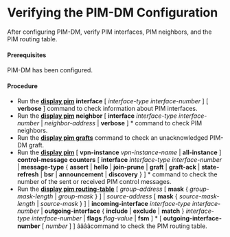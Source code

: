 Verifying the PIM-DM Configuration
==================================

After configuring PIM-DM, verify PIM interfaces, PIM neighbors, and the PIM routing table.

#### Prerequisites

PIM-DM has been configured.


#### Procedure

* Run the [**display pim**](cmdqueryname=display+pim) **interface** [ *interface-type* *interface-number* ] [ **verbose** ] command to check information about PIM interfaces.
* Run the [**display pim**](cmdqueryname=display+pim) **neighbor** [ **interface** *interface-type* *interface-number* | *neighbor-address* | **verbose** ] \* command to check PIM neighbors.
* Run the [**display pim grafts**](cmdqueryname=display+pim+grafts) command to check an unacknowledged PIM-DM graft.
* Run the [**display pim**](cmdqueryname=display+pim) [ **vpn-instance** *vpn-instance-name* | **all-instance** ] **control-message** **counters** [ **interface** *interface-type interface-number* | **message-type** { **assert** | **hello** | **join-prune** | **graft** | **graft-ack** | **state-refresh** | **bsr** | **announcement** | **discovery** } ] \* command to check the number of the sent or received PIM control messages.
* Run the [**display pim routing-table**](cmdqueryname=display+pim+routing-table) [ *group-address* [ **mask** { *group-mask-length* | *group-mask* } ] | *source-address* [ **mask** { *source-mask-length* | *source-mask* } ] | **incoming-interface** *interface-type* *interface-number* | **outgoing-interface** { **include** | **exclude** | **match** } *interface-type* *interface-number* | **flags** *flag-value* | **fsm** ] \* [ **outgoing-interface-number** [ *number* ] ] ââââcommand to check the PIM routing table.